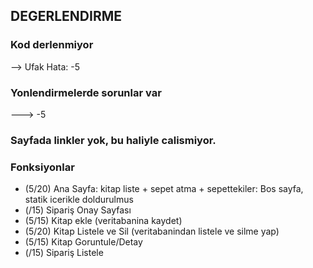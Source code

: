 ## DEGERLENDIRME

### Kod derlenmiyor
--> Ufak Hata: -5


### Yonlendirmelerde sorunlar var
---> -5

### Sayfada linkler yok, bu haliyle calismiyor.

### Fonksiyonlar
- (5/20) Ana Sayfa: kitap liste + sepet atma + sepettekiler: Bos sayfa, statik icerikle doldurulmus
- (/15) Sipariş Onay Sayfası
- (5/15) Kitap ekle (veritabanina kaydet)
- (5/20) Kitap Listele ve Sil (veritabanindan listele ve silme yap)
- (5/15) Kitap Goruntule/Detay
- (/15) Sipariş Listele
